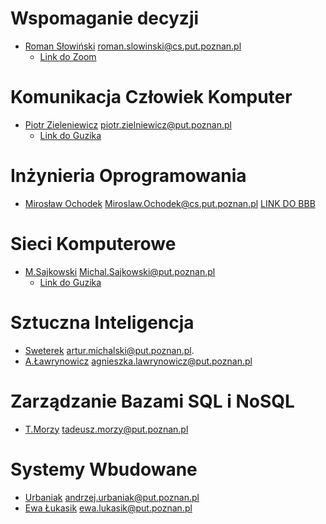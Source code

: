 # Wspomaganie decyzji
- [Roman Słowiński]() roman.slowinski@cs.put.poznan.pl
   - [Link do Zoom](https://us02web.zoom.us/j/85460484417?pwd=NXpuckN3cFRKU1lwa1VLc0VoS09yQT09&uname=Piotr%20Tylczy%C5%84ski)
# Komunikacja Człowiek Komputer
- [Piotr Zieleniewicz]() piotr.zielniewicz@put.poznan.pl 
   - [Link do Guzika](https://ekursy.put.poznan.pl/mod/bigbluebuttonbn/view.php?id=240728)
# Inżynieria Oprogramowania
- [Mirosław Ochodek]() Miroslaw.Ochodek@cs.put.poznan.pl
   [LINK DO BBB](https://ekursy.put.poznan.pl/mod/bigbluebuttonbn/view.php?id=470657)

# Sieci Komputerowe
- [M.Sajkowski](https://www.cs.put.poznan.pl/msajkowski/for-students/)  Michal.Sajkowski@put.poznan.pl
   - [Link do Guzika](https://moodle.put.poznan.pl/course/view.php?id=4944)

# Sztuczna Inteligencja
- [Sweterek](http://www.cs.put.poznan.pl/amichalski/si.dzienne/index.html) artur.michalski@put.poznan.pl.
- [A.Ławrynowicz](http://www.cs.put.poznan.pl/si/) agnieszka.lawrynowicz@put.poznan.pl 

# Zarządzanie Bazami SQL i NoSQL
- [T.Morzy]() tadeusz.morzy@put.poznan.pl

# Systemy Wbudowane
- [Urbaniak]() andrzej.urbaniak@put.poznan.pl 
- [Ewa Łukasik]() ewa.lukasik@put.poznan.pl 
